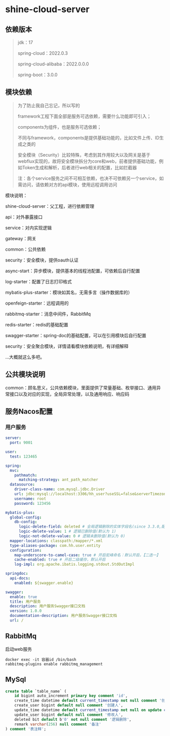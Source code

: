 # shine-cloud-server



## 依赖版本

> jdk：17
> 
> spring-cloud：2022.0.3
> 
> spring-cloud-alibaba：2022.0.0.0
> 
> spring-boot：3.0.0



## 模块依赖

> 为了防止我自己忘记，所以写的
>
> framework工程下面全部是服务可选依赖，需要什么功能即可引入；
>
> components为组件，也是服务可选依赖；
>
> 不同与framework，components是提供基础功能的，比如文件上传、ID生成之类的
>
> 安全模块（Security）比较特殊，考虑到其作用较大以及网关是基于webflux实现的，故将安全模块拆分为core和web，前者提供基础功能，例如Token生成和解析，后者进行web相关的配置，比如拦截器
>
> 注：各个service服务之间不可相互依赖，也决不可依赖另一个service，如需访问，请依赖对方的api模块，使用远程调用访问



模块说明：

shine-cloud-server：父工程，进行依赖管理

api：对外暴露接口

service：对内实现逻辑

gateway：网关

common：公共依赖

security：安全模块，提供oauth认证

async-start：异步模块，提供基本的线程池配置，可依赖后自行配置

log-starter：配置了日志打印格式

mybatis-plus-starter：模块如其名，无需多言（操作数据库的）

openfeign-starter：远程调用的

rabbitmq-starter：消息中间件，RabbitMq

redis-starter：redis的基础配置

swagger-starter：spring-doc的基础配置，可以在引用模块后自行配置

security：安全聚合模块，详情请看模块依赖说明，有详细解释

...大概就这么多吧。



## 公共模块说明

common：顾名思义，公共依赖模块，里面提供了常量基础、枚举接口、通用异常接口以及对应的实现，全局异常处理，以及通用响应、响应码



## 服务Nacos配置



### 用户服务

```yml
server:
  port: 9001

user:
  test: 123465

spring:
  mvc:
    pathmatch:
      matching-strategy: ant_path_matcher
  datasource:
    driver-class-name: com.mysql.jdbc.Driver
    url: jdbc:mysql://localhost:3306/hh_user?useSSL=false&serverTimezone=Asia/Shanghai&characterEncoding=utf8&useUnicode=true
    username: root
    password: 123456

mybatis-plus:
  global-config:
    db-config:
      logic-delete-field: deleted # 全局逻辑删除的实体字段名(since 3.3.0,配置后可以忽略不配置步骤2)
      logic-delete-value: 1 # 逻辑已删除值(默认为 1)
      logic-not-delete-value: 0 # 逻辑未删除值(默认为 0)
  mapper-locations: classpath:/mapper/*.xml
  type-aliases-package: com.hh.user.entity
  configuration:
    map-underscore-to-camel-case: true # 开启驼峰命名：默认开启，【二选一】
    cache-enabled: true # 开启二级缓存，默认开启
    log-impl: org.apache.ibatis.logging.stdout.StdOutImpl

springdoc:
  api-docs:
    enabled: ${swagger.enable}

swagger:
  enable: true
  title: 用户服务
  description: 用户服务Swagger接口文档
  version: 1.0.0
  documentation-description: 用户服务Swagger接口文档
  url: /
```



## RabbitMq

启动web服务
```text
docker exec -it 容器id /bin/bash
rabbitmq-plugins enable rabbitmq_management  
```



## MySql

```sql
create table `table_name` (
    id bigint auto_increment primary key comment 'id',
    create_time datetime default current_timestamp not null comment '创建时间',
    create_user bigint default null comment '创建人',
    update_time datetime default current_timestamp not null on update current_timestamp comment '修改时间',
    update_user bigint default null comment '修改人',
    deleted bit default b'0' not null comment '逻辑删除',
    remark varchar(256) null comment '备注'
) comment '表注释';
```

